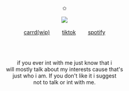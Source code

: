 <p align="center">
✩
<p align="center">
<img src=https://cdn.discordapp.com/attachments/1273254599863570463/1304113880795975764/kainess.png?ex=672e3632&is=672ce4b2&hm=1ca3a8f102465e595cbed4ddd67bf52300c974ad8532c0534dc4f30ea21167ba&>
</p>
<p align="center"
  
[carrd(wip)](https://willyzqo.carrd.co/)  　　[tiktok](https://www.tiktok.com/@willysqo?is_from_webapp=1&sender_device=pc)  　　[spotify](https://open.spotify.com/user/315fswrk2soexgta2pfrslceg6xy?si=16a581f1592b448d)

</p>
<br>
<br>
<p align="center">
if you ever int with me just know that i 
  <br>
  will mostly talk about my interests cause that's
  <br>
 just who i am. If you don't like it i suggest 
  <br>
  not to talk or int with me.
</p>
